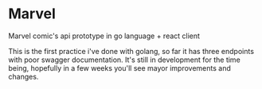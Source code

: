 # Marvel
Marvel comic's api prototype in go language + react client

This is the first practice i've done with golang, so far it has three endpoints with poor swagger documentation. It's still in development
for the time being, hopefully in a few weeks you'll see mayor improvements and changes.
